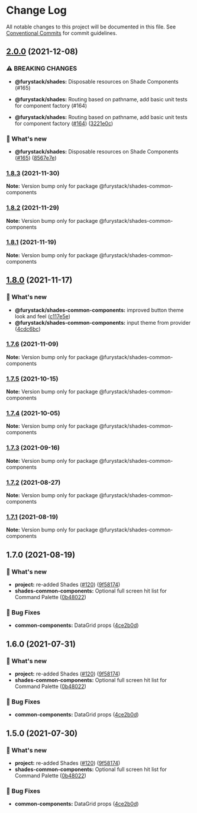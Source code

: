 # Change Log

All notable changes to this project will be documented in this file.
See [Conventional Commits](https://conventionalcommits.org) for commit guidelines.

## [2.0.0](https://github.com/furystack/furystack/compare/@furystack/shades-common-components@1.8.3...@furystack/shades-common-components@2.0.0) (2021-12-08)


### ⚠ BREAKING CHANGES

* **@furystack/shades:** Disposable resources on Shade Components (#165)
* **@furystack/shades:** Routing based on pathname, add basic unit tests for component factory (#164)

* **@furystack/shades:** Routing based on pathname, add basic unit tests for component factory ([#164](https://github.com/furystack/furystack/issues/164)) ([3221e0c](https://github.com/furystack/furystack/commit/3221e0ce60d3532b6e5f570db64d211e479673ec))


### 🚀 What's new

* **@furystack/shades:** Disposable resources on Shade Components ([#165](https://github.com/furystack/furystack/issues/165)) ([8567e7e](https://github.com/furystack/furystack/commit/8567e7e2e01cec232a5f4448dfc0833c1f183229))




### [1.8.3](https://github.com/furystack/furystack/compare/@furystack/shades-common-components@1.8.2...@furystack/shades-common-components@1.8.3) (2021-11-30)

**Note:** Version bump only for package @furystack/shades-common-components






### [1.8.2](https://github.com/furystack/furystack/compare/@furystack/shades-common-components@1.8.1...@furystack/shades-common-components@1.8.2) (2021-11-29)

**Note:** Version bump only for package @furystack/shades-common-components






### [1.8.1](https://github.com/furystack/furystack/compare/@furystack/shades-common-components@1.8.0...@furystack/shades-common-components@1.8.1) (2021-11-19)

**Note:** Version bump only for package @furystack/shades-common-components






## [1.8.0](https://github.com/furystack/furystack/compare/@furystack/shades-common-components@1.7.6...@furystack/shades-common-components@1.8.0) (2021-11-17)


### 🚀 What's new

* **@furystack/shades-common-components:** improved button theme look and feel ([c117e5e](https://github.com/furystack/furystack/commit/c117e5eaf3fe2cd9553357e06ec6bd6a43cf0f50))
* **@furystack/shades-common-components:** input theme from provider ([4cdc6bc](https://github.com/furystack/furystack/commit/4cdc6bc60525b04a1aefa4e4a3438db730e63b68))




### [1.7.6](https://github.com/furystack/furystack/compare/@furystack/shades-common-components@1.7.5...@furystack/shades-common-components@1.7.6) (2021-11-09)

**Note:** Version bump only for package @furystack/shades-common-components






### [1.7.5](https://github.com/furystack/furystack/compare/@furystack/shades-common-components@1.7.4...@furystack/shades-common-components@1.7.5) (2021-10-15)

**Note:** Version bump only for package @furystack/shades-common-components






### [1.7.4](https://github.com/furystack/furystack/compare/@furystack/shades-common-components@1.7.3...@furystack/shades-common-components@1.7.4) (2021-10-05)

**Note:** Version bump only for package @furystack/shades-common-components






### [1.7.3](https://github.com/furystack/furystack/compare/@furystack/shades-common-components@1.7.2...@furystack/shades-common-components@1.7.3) (2021-09-16)

**Note:** Version bump only for package @furystack/shades-common-components






### [1.7.2](https://github.com/furystack/furystack/compare/@furystack/shades-common-components@1.7.1...@furystack/shades-common-components@1.7.2) (2021-08-27)

**Note:** Version bump only for package @furystack/shades-common-components






### [1.7.1](https://github.com/furystack/furystack/compare/@furystack/shades-common-components@1.7.0...@furystack/shades-common-components@1.7.1) (2021-08-19)

**Note:** Version bump only for package @furystack/shades-common-components






## 1.7.0 (2021-08-19)


### 🚀 What's new

* **project:** re-added Shades ([#120](https://github.com/furystack/furystack/issues/120)) ([9f58174](https://github.com/furystack/furystack/commit/9f58174b3762fd4e4106f48215a72ec295cf2553))
* **shades-common-components:** Optional full screen hit list for Command Palette ([0b48022](https://github.com/furystack/furystack/commit/0b48022c14b2d343722f5274010e2e5bc7a18e12))


### 🐛 Bug Fixes

* **common-components:** DataGrid props ([4ce2b0d](https://github.com/furystack/furystack/commit/4ce2b0d15f3e37387ec955aadc51164ca85b7535))




## 1.6.0 (2021-07-31)


### 🚀 What's new

* **project:** re-added Shades ([#120](https://github.com/furystack/furystack/issues/120)) ([9f58174](https://github.com/furystack/furystack/commit/9f58174b3762fd4e4106f48215a72ec295cf2553))
* **shades-common-components:** Optional full screen hit list for Command Palette ([0b48022](https://github.com/furystack/furystack/commit/0b48022c14b2d343722f5274010e2e5bc7a18e12))


### 🐛 Bug Fixes

* **common-components:** DataGrid props ([4ce2b0d](https://github.com/furystack/furystack/commit/4ce2b0d15f3e37387ec955aadc51164ca85b7535))




## 1.5.0 (2021-07-30)


### 🚀 What's new

* **project:** re-added Shades ([#120](https://github.com/furystack/furystack/issues/120)) ([9f58174](https://github.com/furystack/furystack/commit/9f58174b3762fd4e4106f48215a72ec295cf2553))
* **shades-common-components:** Optional full screen hit list for Command Palette ([0b48022](https://github.com/furystack/furystack/commit/0b48022c14b2d343722f5274010e2e5bc7a18e12))


### 🐛 Bug Fixes

* **common-components:** DataGrid props ([4ce2b0d](https://github.com/furystack/furystack/commit/4ce2b0d15f3e37387ec955aadc51164ca85b7535))
